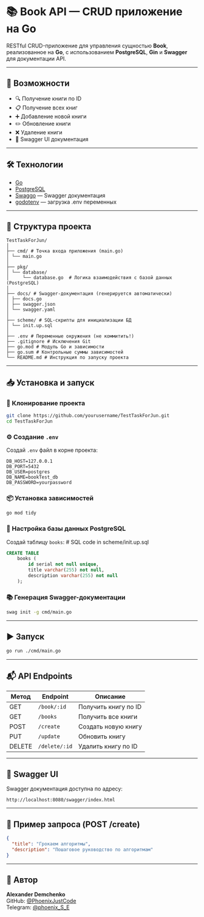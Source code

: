 # 📚 Book API — CRUD приложение на Go

RESTful CRUD-приложение для управления сущностью **Book**, реализованное на **Go**, с использованием **PostgreSQL**, **Gin** и **Swagger** для документации API.

---

## 🚀 Возможности

- 🔍 Получение книги по ID
- 📋 Получение всех книг
- ➕ Добавление новой книги
- ✏️ Обновление книги
- ❌ Удаление книги
- 📑 Swagger UI документация

---

## 🛠️ Технологии

- [Go](https://golang.org/)
- [PostgreSQL](https://www.postgresql.org/)
- [Swaggo](https://github.com/swaggo/gin-swagger) — Swagger документация
- [godotenv](https://github.com/joho/godotenv) — загрузка .env переменных

---

## 📂 Структура проекта

```
TestTaskForJun/
│
├── cmd/ # Точка входа приложения (main.go)
│ └── main.go
│
├── pkg/
│ └── database/
│     └── database.go  # Логика взаимодействия с базой данных (PostgreSQL)
│
├── docs/ # Swagger-документация (генерируется автоматически)
│ ├── docs.go
│ ├── swagger.json
│ └── swagger.yaml
│
├── scheme/ # SQL-скрипты для инициализации БД
│ └── init.up.sql
│
├── .env # Переменные окружения (не коммитить!)
├── .gitignore # Исключения Git
├── go.mod # Модуль Go и зависимости
├── go.sum # Контрольные суммы зависимостей
└── README.md # Инструкция по запуску проекта
```

---

## 📥 Установка и запуск

### 🔧 Клонирование проекта

```bash
git clone https://github.com/yourusername/TestTaskForJun.git
cd TestTaskForJun
```

### ⚙️ Создание `.env`

Создай `.env` файл в корне проекта:

```env
DB_HOST=127.0.0.1
DB_PORT=5432
DB_USER=postgres
DB_NAME=bookTest_db
DB_PASSWORD=yourpassword
```

### 📦 Установка зависимостей

```bash
go mod tidy
```

### 🐘 Настройка базы данных PostgreSQL

Создай таблицу `books`: # SQL code in scheme/init.up.sql

```sql
CREATE TABLE
    books (
        id serial not null unique,
        title varchar(255) not null,
        description varchar(255) not null
    );
```

### 📚 Генерация Swagger-документации

```bash
swag init -g cmd/main.go
```

---

## ▶️ Запуск

```bash
go run ./cmd/main.go
```

---

## 📬 API Endpoints

| Метод  | Endpoint      | Описание             |
| ------ | ------------- | -------------------- |
| GET    | `/book/:id`   | Получить книгу по ID |
| GET    | `/books`      | Получить все книги   |
| POST   | `/create`     | Создать новую книгу  |
| PUT    | `/update`     | Обновить книгу       |
| DELETE | `/delete/:id` | Удалить книгу по ID  |

---

## 🔎 Swagger UI

Swagger документация доступна по адресу:

```
http://localhost:8080/swagger/index.html
```

---

## 📌 Пример запроса (POST /create)

```json
{
  "title": "Грокаем алгоритмы",
  "description": "Пошаговое руководство по алгоритмам"
}
```

---

## 🤝 Автор

**Alexander Demchenko**  
GitHub: [@PhoenixJustCode](https://github.com/PhoenixJustCode)  
Telegram: [@phoenix_S_E](https://t.me/phoenix_S_E)
